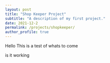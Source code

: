 ```yaml
---
layout: post
title: "Shop Keeper Project"
subtitle: "A description of my first project."
date: 2021-12-2
permalink: /projects/shopkeeper/
author_profile: true
---
```


Hello This is a test of whats to come

is it working

